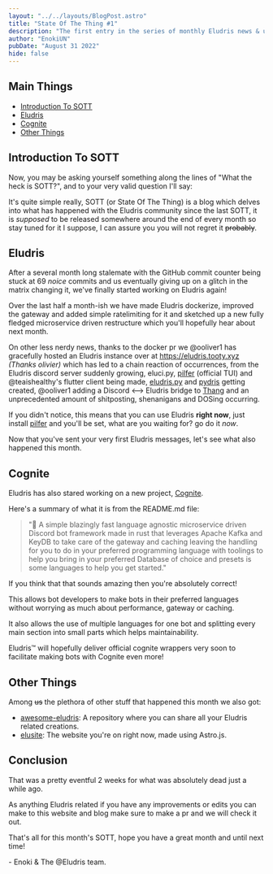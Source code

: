 ```yaml
---
layout: "../../layouts/BlogPost.astro"
title: "State Of The Thing #1"
description: "The first entry in the series of monthly Eludris news & updates."
author: "EnokiUN"
pubDate: "August 31 2022"
hide: false
---
```


## Main Things

- [Introduction To SOTT](#introduction-to-sott)
- [Eludris](#eludris)
- [Cognite](#cognite)
- [Other Things](#other-things)

## Introduction To SOTT

Now, you may be asking yourself something along the lines of "What the heck is
SOTT?", and to your very valid question I'll say:

It's quite simple really, SOTT (or State Of The Thing) is a blog which delves
into what has happened with the Eludris community since the last SOTT, it is
_supposed_ to be released somewhere around the end of every month so stay tuned
for it I suppose, I can assure you you will not regret it ~~probably~~.

## Eludris

After a several month long stalemate with the GitHub commit counter being stuck
at 69 _noice_ commits and us eventually giving up on a glitch in the matrix changing
it, we've finally started working on Eludris again!

Over the last half a month-ish we have made Eludris dockerize, improved the gateway
and added simple ratelimiting for it and sketched up a new fully fledged microservice
driven restructure which you'll hopefully hear about next month.

On other less nerdy news, thanks to the docker pr we @ooliver1 has gracefully hosted
an Eludris instance over at <https://eludris.tooty.xyz> _(Thanks olivier)_ which
has led to a chain reaction of occurrences, from the Eludris discord server suddenly
growing, eluci.py, [pilfer](https://github.com/eludris/pilfer) (official TUI) and
@teaishealthy's flutter client being made, [eludris.py](https://github.com/teaishealthy/eludris.py)
and [pydris](https://github.com/enokiun/pydris) getting created, @ooliver1 adding
a Discord <--> Eludris bridge to [Thang](https://github.com/eludris/thang-discord)
and an unprecedented amount of shitposting, shenanigans and DOSing occurring.

If you didn't notice, this means that you can use Eludris **right now**, just
install [pilfer](https://github.com/eludris/pilfer) and you'll be set, what are
you waiting for? go do it _now_.

Now that you've sent your very first Eludris messages, let's see what also happened
this month.

## Cognite

Eludris has also stared working on a new project, [Cognite](https://github.com/eludris/cognite).

Here's a summary of what it is from the README.md file:

> "🚀 A simple blazingly fast language agnostic microservice driven Discord
> bot framework made in rust that leverages Apache Kafka and KeyDB to take care of
> the gateway and caching leaving the handling for you to do in your preferred programming
> language with toolings to help you bring in your preferred Database of choice and
> presets is some languages to help you get started."

If you think that that sounds amazing then you're absolutely correct!

This allows bot developers to make bots in their preferred languages without worrying
as much about performance, gateway or caching.

It also allows the use of multiple languages for one bot and splitting every main
section into small parts which helps maintainability.

Eludris™️ will hopefully deliver official cognite wrappers very soon to facilitate
making bots with Cognite even more!

## Other Things

Among ~~us~~ the plethora of other stuff that happened this month we also got:

- [awesome-eludris](https://github.com/awesome-eludris): A repository where you
  can share all your Eludris related creations.
- [elusite](https://github.com/eludris/elusite): The website you're on right now,
  made using Astro.js.

## Conclusion

That was a pretty eventful 2 weeks for what was absolutely dead just a while ago.

As anything Eludris related if you have any improvements or edits you can make
to this website and blog make sure to make a pr and we will check it out.

That's all for this month's SOTT, hope you have a great month and until next time!

\- Enoki & The @Eludris team.
